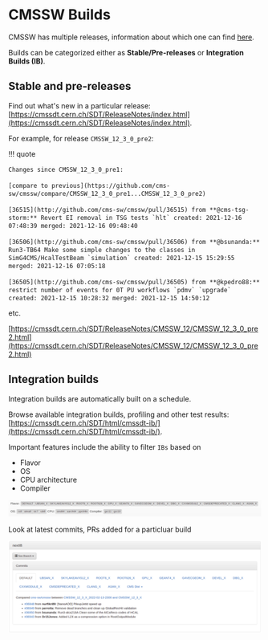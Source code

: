 # CMSSW Builds

CMSSW has multiple releases, information about which one can find [here](https://cmssdt.cern.ch/SDT/ReleaseNotes/index.html). 

Builds can be categorized either as **Stable/Pre-releases** or **Integration Builds (IB)**.

## Stable and pre-releases

Find out what's new in a particular release: [https://cmssdt.cern.ch/SDT/ReleaseNotes/index.html](https://cmssdt.cern.ch/SDT/ReleaseNotes/index.html).

For example, for release `CMSSW_12_3_0_pre2`:

!!! quote 

	Changes since CMSSW_12_3_0_pre1:
	
	[compare to previous](https://github.com/cms-sw/cmssw/compare/CMSSW_12_3_0_pre1...CMSSW_12_3_0_pre2)
	
	[36515](http://github.com/cms-sw/cmssw/pull/36515) from **@cms-tsg-storm:** Revert EI removal in TSG tests `hlt` created: 2021-12-16 07:48:39 merged: 2021-12-16 09:48:40
	
	[36506](http://github.com/cms-sw/cmssw/pull/36506) from **@bsunanda:** Run3-TB64 Make some simple changes to the classes in SimG4CMS/HcalTestBeam `simulation` created: 2021-12-15 15:29:55 merged: 2021-12-16 07:05:18
	
	[36505](http://github.com/cms-sw/cmssw/pull/36505) from **@kpedro88:** restrict number of events for 0T PU workflows `pdmv` `upgrade` created: 2021-12-15 10:28:32 merged: 2021-12-15 14:50:12
	
etc.

[https://cmssdt.cern.ch/SDT/ReleaseNotes/CMSSW_12/CMSSW_12_3_0_pre2.html](https://cmssdt.cern.ch/SDT/ReleaseNotes/CMSSW_12/CMSSW_12_3_0_pre2.html)

## Integration builds

Integration builds are automatically built on a schedule.

Browse available integration builds, profiling and other test results: [https://cmssdt.cern.ch/SDT/html/cmssdt-ib/](https://cmssdt.cern.ch/SDT/html/cmssdt-ib/).

Important features include the ability to filter `IBs` based on

* Flavor
* OS
* CPU architecture
* Compiler

![img01](../img/other/n11.png)

Look at latest commits, PRs added for a particluar build

![img02](../img/other/n12.png)
